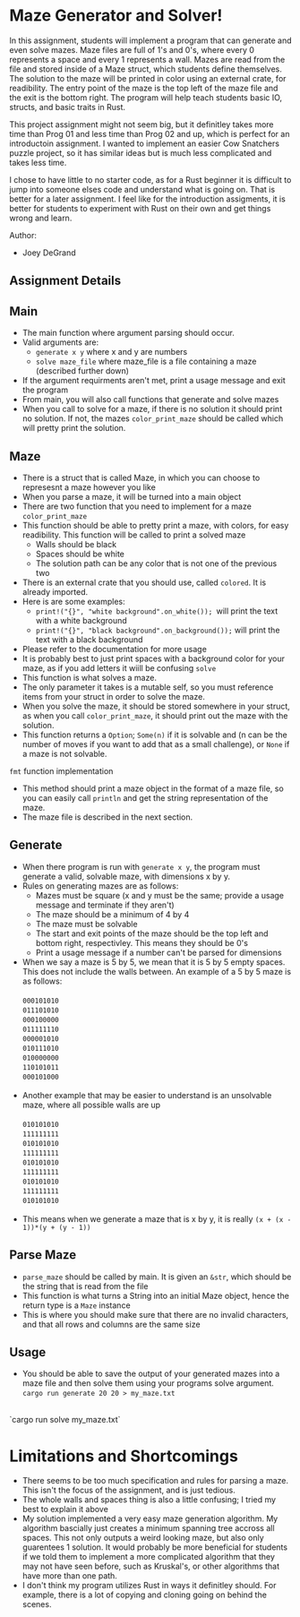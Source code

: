 # Maze Generator and Solver!

In this assignment, students will implement a program that can generate and even solve mazes.
Maze files are full of 1's and 0's, where every 0 represents a space and every 1 represents a wall.
Mazes are read from the file and stored inside of a Maze struct, which students define themselves.
The solution to the maze will be printed in color using an external crate, for readibility.
The entry point of the maze is the top left of the maze file and the exit is the bottom right.
The program will help teach students basic IO, structs, and basic traits in Rust.

This project assignment might not seem big, but it definitley takes more time than Prog 01 and less time than Prog 02 and up, which is perfect for an introductoin assignment. I wanted to implement an easier Cow Snatchers puzzle project, so it has similar ideas but is much less complicated and takes less time.

I chose to have little to no starter code, as for a Rust beginner it is difficult to jump into someone elses code and understand what is going on. That is better for a later assignment. I feel like for the introduction assigments, it is better for students to experiment with Rust on their own and get things wrong and learn.

Author:

- Joey DeGrand

## Assignment Details
Main
---
- The main function where argument parsing should occur.
- Valid arguments are:
  * `generate x y` where x and y are numbers
  * `solve maze_file` where maze_file is a file containing a maze (described further down)
- If the argument requirments aren't met, print a usage message and exit the program
- From main, you will also call functions that generate and solve mazes
- When you call to solve for a maze, if there is no solution it should print no solution. If not, the mazes `color_print_maze` should be called which will pretty print the solution.

Maze
---
- There is a struct that is called Maze, in which you can choose to represesnt a maze however you like
- When you parse a maze, it will be turned into a main object
- There are two function that you need to implement for a maze
`color_print_maze`
- This function should be able to pretty print a maze, with colors, for easy readibility. This function will be called to print a solved maze
  * Walls should be black
  * Spaces should be white
  * The solution path can be any color that is not one of the previous two
- There is an external crate that you should use, called `colored`. It is already imported.
- Here is are some examples:
  * `print!("{}", "white background".on_white()); `will print the text with a white background
  * `print!("{}", "black background".on_background());` will print the text with a black background
- Please refer to the documentation for more usage
- It is probably best to just print spaces with a background color for your maze, as if you add letters it wiill be confusing
`solve`
- This function is what solves a maze.
- The only parameter it takes is a mutable self, so you must reference items from your struct in order to solve the maze.
- When you solve the maze, it should be stored somewhere in your struct, as when you call `color_print_maze`, it should print out the maze with the solution.
- This function returns a `Option`; `Some(n)` if it is solvable and (n can be the number of moves if you want to add that as a small challenge), or `None` if a maze is not solvable.

`fmt` function implementation
- This method should print a maze object in the format of a maze file, so you can easily call `println` and get the string representation of the maze.
- The maze file is described in the next section.

Generate
---
- When there program is run with `generate x y`, the program must generate a valid, solvable maze, with dimensions x by y.
- Rules on generating mazes are as follows:
  * Mazes must be square (x and y must be the same; provide a usage message and terminate if they aren't)
  * The maze should be a minimum of 4 by 4
  * The maze must be solvable
  * The start and exit points of the maze should be the top left and bottom right, respectivley. This means they should be 0's
  * Print a usage message if a number can't be parsed for dimensions
- When we say a maze is 5 by 5, we mean that it is 5 by 5 empty spaces. This does not include the walls between. An example of a 5 by 5 maze is as follows:<br><br>
  `000101010`<br>
  `011101010`<br>
  `000100000`<br>
  `011111110`<br>
  `000001010`<br>
  `010111010`<br>
  `010000000`<br>
  `110101011`<br>
  `000101000`<br><br>
- Another example that may be easier to understand is an unsolvable maze, where all possible walls are up<br><br>
  `010101010`<br>
  `111111111`<br>
  `010101010`<br>
  `111111111`<br>
  `010101010`<br>
  `111111111`<br>
  `010101010`<br>
  `111111111`<br>
  `010101010`<br><br>
- This means when we generate a maze that is x by y, it is really `(x + (x - 1))*(y + (y - 1))`

Parse Maze
---
- `parse_maze` should be called by main. It is given an `&str`, which should be the string that is read from the file
- This function is what turns a String into an initial Maze object, hence the return type is a `Maze` instance
- This is where you should make sure that there are no invalid characters, and that all rows and columns are the same size

Usage
---
- You should be able to save the output of your generated mazes into a maze file and then solve them using your programs solve argument.
<br>`cargo run generate 20 20 > my_maze.txt`
<br>
`cargo run solve my_maze.txt`<br>

# Limitations and Shortcomings
- There seems to be too much specification and rules for parsing a maze. This isn't the focus of the assignment, and is just tedious.
- The whole walls and spaces thing is also a little confusing; I tried my best to explain it above
- My solution implemented a very easy maze generation algorithm. My algorithm bascially just creates a minimum spanning tree accross all
  spaces. This not only outputs a weird looking maze, but also only guarentees 1 solution. It would probably be more beneficial for students
  if we told them to implement a more complicated algorithm that they may not have seen before, such as Kruskal's, or other algorithms that
  have more than one path.
- I don't think my program utilizes Rust in ways it definitley should. For example, there is a lot of copying and cloning going on behind the scenes.
